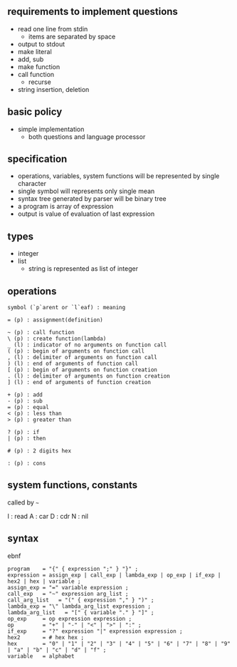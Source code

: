 ## requirements to implement questions

* read one line from stdin
  * items are separated by space
* output to stdout
* make literal
* add, sub
* make function
* call function
  * recurse
* string insertion, deletion

## basic policy

* simple implementation
  * both questions and language processor

## specification

* operations, variables, system functions will be represented by single character
* single symbol will represents only single mean
* syntax tree generated by parser will be binary tree
* a program is array of expression
* output is value of evaluation of last expression

## types

* integer
* list
  * string is represented as list of integer

## operations

```
symbol (`p`arent or `l`eaf) : meaning

= (p) : assignment(definition)

~ (p) : call function
\ (p) : create function(lambda)
_ (l) : indicator of no arguments on function call
( (p) : begin of arguments on function call
, (l) : delimiter of arguments on function call
) (l) : end of arguments of function call
[ (p) : begin of arguments on function creation
. (l) : delimiter of arguments on function creation
] (l) : end of arguments of function creation

+ (p) : add
- (p) : sub
= (p) : equal
< (p) : less than
> (p) : greater than

? (p) : if
| (p) : then

# (p) : 2 digits hex

: (p) : cons

```

## system functions, constants

called by `~`

I : read
A : car
D : cdr
N : nil

## syntax

ebnf

```
program    = "{" { expression ";" } "}" ;
expression = assign_exp | call_exp | lambda_exp | op_exp | if_exp | hex2 | hex | variable ;
assign_exp = "=" variable expression ;
call_exp   = "~" expression arg_list ;
call_arg_list   = "(" { expression "," } ")" ;
lambda_exp = "\" lambda_arg_list expression ;
lambda_arg_list   = "[" { variable "." } "]" ;
op_exp     = op expression expression ;
op         = "+" | "-" | "<" | ">" | ":" ;
if_exp     = "?" expression "|" expression expression ;
hex2       = # hex hex ;
hex        = "0" | "1" | "2" | "3" | "4" | "5" | "6" | "7" | "8" | "9" | "a" | "b" | "c" | "d" | "f" ;
variable   = alphabet
```

